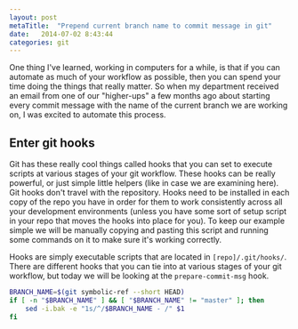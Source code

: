 ```yaml
---
layout: post
metaTitle:  "Prepend current branch name to commit message in git"
date:   2014-07-02 8:43:44
categories: git
---
```


One thing I've learned, working in computers for a while, is that if you can automate as much of your workflow as possible, then you can spend your time doing the things that really matter. So when my department received an email from one of our "higher-ups" a few months ago about starting every commit message with the name of the current branch we are working on, I was excited to automate this process.

## Enter git hooks

Git has these really cool things called hooks that you can set to execute scripts at various stages of your git workflow. These hooks can be really powerful, or just simple little helpers (like in case we are examining here). Git hooks don't travel with the repository. Hooks need to be installed in each copy of the repo you have in order for them to work consistently across all your development environments (unless you have some sort of setup script in your repo that moves the hooks into place for you). To keep our example simple we will be manually copying and pasting this script and running some commands on it to make sure it's working correctly.

Hooks are simply executable scripts that are located in `[repo]/.git/hooks/`. There are different hooks that you can tie into at various stages of your git workflow, but today we will be looking at the `prepare-commit-msg` hook.

```bash
BRANCH_NAME=$(git symbolic-ref --short HEAD)
if [ -n "$BRANCH_NAME" ] && [ "$BRANCH_NAME" != "master" ]; then
	sed -i.bak -e "1s/^/$BRANCH_NAME - /" $1
fi
```